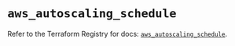 # `aws_autoscaling_schedule`

Refer to the Terraform Registry for docs: [`aws_autoscaling_schedule`](https://registry.terraform.io/providers/hashicorp/aws/6.2.0/docs/resources/autoscaling_schedule).
